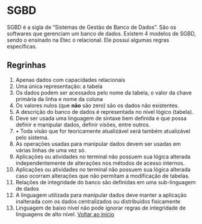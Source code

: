 # SGBD
SGBD é a sigla de “Sistemas de Gestão de Banco de Dados”.
São os softwares que gerenciam um banco de dados. Existem 4 modelos de SGBD, sendo o ensinado na Etec o relacional. Ele possui algumas regras específicas. 
## Regrinhas
1. Apenas dados com capacidades relacionais 
2. Uma única representação: a tabela
2. Os dados podem ser acessados pelo nome da tabela, o valor da chave primária da linha e nome da coluna
2. Os valores nulos (que **não** são zero) são os dados não existentes.
2. A descrição do banco de dados é representada no nível lógico (tabela). 
2. Deve ser usada uma linguagem de sintaxe bem definida e que possa definir e manipular dados, definir visões, entre outros.
2. • Toda visão que for teoricamente atualizável será também atualizável pelo sistema.
2. As operações usadas para manipular dados devem ser usadas em várias linhas de uma vez só.
2. Aplicações ou atividades no terminal não possuem sua lógica alterada independentemente de alterações nos métodos de acesso internos.
2. Aplicações ou atividades no terminal não possuem sua lógica alterada caso ocorram alterações que não permitam a modificação de tabelas.
2. Relações de integridade do banco são definidas em uma sub-linguagem de dados
2. A linguagem utilizada para manipular dados deve manter a aplicação inalterada com os dados centralizados ou distribuídos fisicamente
2. Linguagem de baixo nível não pode ignorar regras de integridade de linguagens de alto nível.
[Voltar ao início](./README.md)
